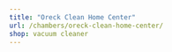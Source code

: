 ```yaml
---
title: "Oreck Clean Home Center"
url: /chambers/oreck-clean-home-center/
shop: vacuum cleaner
---
```

